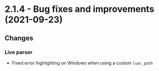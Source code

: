 # 2.1.4 - Bug fixes and improvements (2021-09-23)

## Changes

### Live parser

* Fixed error highlighting on Windows when using a custom `luac_path`
